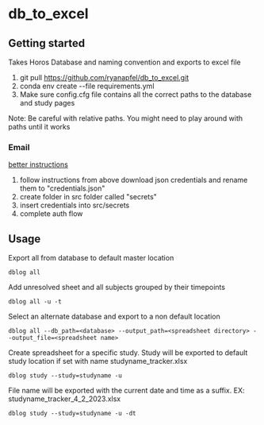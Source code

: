 # db_to_excel

## Getting started

Takes Horos Database and naming convention and exports to excel file

1. git pull <https://github.com/ryanapfel/db_to_excel.git>
2. conda env create --file requirements.yml
3. Make sure config.cfg file contains all the correct paths to the database and study pages

Note: Be careful with relative paths. You might need to play around with paths until it works

### Email

[better instructions](https://www.thepythoncode.com/article/use-gmail-api-in-python)

1. follow instructions from above download json credentials and rename them to "credentials.json"
2. create folder in src folder called "secrets"
2. insert credentials into src/secrets
3. complete auth flow

## Usage

Export all from database to default master location

```
dblog all
```

Add unresolved sheet and all subjects grouped by their timepoints

```
dblog all -u -t
```

Select an alternate database and export to a non default location

```
dblog all --db_path=<database> --output_path=<spreadsheet directory> --output_file=<spreadsheet name>
```

Create spreadsheet for a specific study. Study will be exported to default study location if set with name studyname_tracker.xlsx

```
dblog study --study=studyname -u
```

File name will be exported with the current date and time as a suffix. EX: studyname_tracker_4_2_2023.xlsx

```
dblog study --study=studyname -u -dt
```
